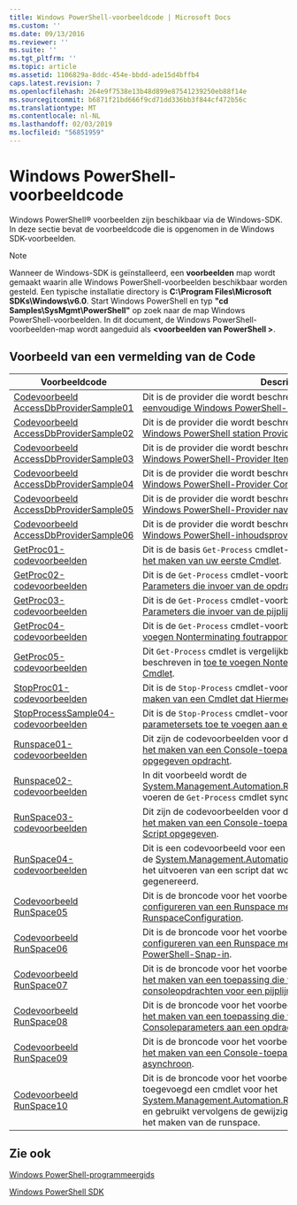 ```yaml
---
title: Windows PowerShell-voorbeeldcode | Microsoft Docs
ms.custom: ''
ms.date: 09/13/2016
ms.reviewer: ''
ms.suite: ''
ms.tgt_pltfrm: ''
ms.topic: article
ms.assetid: 1106829a-8ddc-454e-bbdd-ade15d4bffb4
caps.latest.revision: 7
ms.openlocfilehash: 264e9f7538e13b48d899e87541239250eb88f14e
ms.sourcegitcommit: b6871f21bd666f9cd71dd336bb3f844cf472b56c
ms.translationtype: MT
ms.contentlocale: nl-NL
ms.lasthandoff: 02/03/2019
ms.locfileid: "56851959"
---
```

# <a name="windows-powershell-sample-code"></a>Windows PowerShell-voorbeeldcode

Windows PowerShell® voorbeelden zijn beschikbaar via de Windows-SDK. In deze sectie bevat de voorbeeldcode die is opgenomen in de Windows SDK-voorbeelden.

> [!NOTE]
> Wanneer de Windows-SDK is geïnstalleerd, een **voorbeelden** map wordt gemaakt waarin alle Windows PowerShell-voorbeelden beschikbaar worden gesteld. Een typische installatie directory is **C:\Program Files\Microsoft SDKs\Windows\v6.0**. Start Windows PowerShell en typ **"cd Samples\SysMgmt\PowerShell"** op zoek naar de map Windows PowerShell-voorbeelden. In dit document, de Windows PowerShell-voorbeelden-map wordt aangeduid als  **\<voorbeelden van PowerShell >**.

## <a name="sample-code-listing"></a>Voorbeeld van een vermelding van de Code

|Voorbeeldcode|Description|
|-----------------|-----------------|
|[Codevoorbeeld AccessDbProviderSample01](./accessdbprovidersample01-code-sample.md)|Dit is de provider die wordt beschreven in [het maken van een eenvoudige Windows PowerShell-Provider](./creating-a-basic-windows-powershell-provider.md).|
|[Codevoorbeeld AccessDbProviderSample02](./accessdbprovidersample02-code-sample.md)|Dit is de provider die wordt beschreven in [het maken van een Windows PowerShell station Provider](./creating-a-windows-powershell-drive-provider.md).|
|[Codevoorbeeld AccessDbProviderSample03](./accessdbprovidersample03-code-sample.md)|Dit is de provider die wordt beschreven in [het maken van een Windows PowerShell-Provider Item](./creating-a-windows-powershell-item-provider.md).|
|[Codevoorbeeld AccessDbProviderSample04](./accessdbprovidersample04-code-sample.md)|Dit is de provider die wordt beschreven in [het maken van een Windows PowerShell-Provider Container](./creating-a-windows-powershell-container-provider.md).|
|[Codevoorbeeld AccessDbProviderSample05](./accessdbprovidersample05-code-sample.md)|Dit is de provider die wordt beschreven in [het maken van een Windows PowerShell-Provider navigatie](./creating-a-windows-powershell-navigation-provider.md).|
|[Codevoorbeeld AccessDbProviderSample06](./accessdbprovidersample06-code-sample.md)|Dit is de provider die wordt beschreven in [het maken van een Windows PowerShell-inhoudsprovider](./creating-a-windows-powershell-content-provider.md).|
|[GetProc01-codevoorbeelden](./getproc01-code-samples.md)|Dit is de basis `Get-Process` cmdlet-voorbeeld wordt beschreven in [het maken van uw eerste Cmdlet](../cmdlet/creating-a-cmdlet-without-parameters.md).|
|[GetProc02-codevoorbeelden](./getproc02-code-samples.md)|Dit is de `Get-Process` cmdlet-voorbeeld wordt beschreven in [Parameters die invoer van de opdrachtregel proces toe te voegen](../cmdlet/adding-parameters-that-process-command-line-input.md).|
|[GetProc03-codevoorbeelden](./getproc03-code-samples.md)|Dit is de `Get-Process` cmdlet-voorbeeld wordt beschreven in [Parameters die invoer van de pijplijn proces toe te voegen](../cmdlet/adding-parameters-that-process-pipeline-input.md).|
|[GetProc04-codevoorbeelden](./getproc04-code-samples.md)|Dit is de `Get-Process` cmdlet-voorbeeld wordt beschreven in [toe te voegen Nonterminating foutrapportage aan uw Cmdlet](../cmdlet/adding-non-terminating-error-reporting-to-your-cmdlet.md).|
|[GetProc05-codevoorbeelden](./getproc05-code-samples.md)|Dit `Get-Process` cmdlet is vergelijkbaar met de cmdlet die wordt beschreven in [toe te voegen Nonterminating foutrapportage aan uw Cmdlet](../cmdlet/adding-non-terminating-error-reporting-to-your-cmdlet.md).|
|[StopProc01-codevoorbeelden](./stopproc01-code-samples.md)|Dit is de `Stop-Process` cmdlet-voorbeeld wordt beschreven in [maken van een Cmdlet dat Hiermee wijzigt u het systeem](../cmdlet/creating-a-cmdlet-that-modifies-the-system.md).|
|[StopProcessSample04-codevoorbeelden](./stopprocesssample04-code-samples.md)|Dit is de `Stop-Process` cmdlet-voorbeeld wordt beschreven in [parametersets toe te voegen aan een Cmdlet](../cmdlet/adding-parameter-sets-to-a-cmdlet.md).|
|[Runspace01-codevoorbeelden](./runspace01-code-samples.md)|Dit zijn de codevoorbeelden voor de runspace die zijn beschreven [het maken van een Console-toepassing die wordt uitgevoerd een opgegeven opdracht](http://msdn.microsoft.com/en-us/793a6570-a072-4799-840b-172f28ce620e).|
|[Runspace02-codevoorbeelden](./runspace02-code-samples.md)|In dit voorbeeld wordt de [System.Management.Automation.Runspaceinvoke](/dotnet/api/System.Management.Automation.RunspaceInvoke) klasse om uit te voeren de `Get-Process` cmdlet synchroon.|
|[RunSpace03-codevoorbeelden](./runspace03-code-samples.md)|Dit zijn de codevoorbeelden voor de runspace die zijn beschreven [het maken van een Console-toepassing die wordt uitgevoerd een Script opgegeven](http://msdn.microsoft.com/en-us/a93e6006-36db-4bcc-b9da-c5bebf4ffd68).|
|[RunSpace04-codevoorbeelden](./runspace04-code-samples.md)|Dit is een codevoorbeeld voor een runspace die gebruikmaakt van de [System.Management.Automation.Runspaceinvoke](/dotnet/api/System.Management.Automation.RunspaceInvoke) klasse voor het uitvoeren van een script dat wordt een afsluitende fout gegenereerd.|
|[Codevoorbeeld RunSpace05](./runspace05-code-sample.md)|Dit is de broncode voor het voorbeeld Runspace05 beschreven in [configureren van een Runspace met behulp van RunspaceConfiguration](http://msdn.microsoft.com/en-us/42681d19-2d05-4975-befd-afb1990e79b2).|
|[Codevoorbeeld RunSpace06](./runspace06-code-sample.md)|Dit is de broncode voor het voorbeeld Runspace06 beschreven in [configureren van een Runspace met behulp van een Windows PowerShell-Snap-in](http://msdn.microsoft.com/en-us/a7289ee8-9732-49ee-91c7-d533e9538b83).|
|[Codevoorbeeld RunSpace07](./runspace07-code-sample.md)|Dit is de broncode voor het voorbeeld Runspace07 beschreven in [het maken van een toepassing die wordt toegevoegd consoleopdrachten voor een pijplijn](http://msdn.microsoft.com/en-us/01eb7808-e97b-4905-80be-9e2fa38c262e).|
|[Codevoorbeeld RunSpace08](./runspace08-code-sample.md)|Dit is de broncode voor het voorbeeld Runspace08 beschreven in [het maken van een toepassing die wordt toegevoegd Consoleparameters aan een opdracht](http://msdn.microsoft.com/en-us/848b2b46-60f1-4a86-b448-cfc7c0cccfba).|
|[Codevoorbeeld RunSpace09](./runspace09-code-sample.md)|Dit is de broncode voor het voorbeeld Runspace09 beschreven in [het maken van een Console-toepassing die roept een pijplijn asynchroon](http://msdn.microsoft.com/en-us/198c1c94-2a06-457e-93ce-c0d910618e47).|
|[Codevoorbeeld RunSpace10](./runspace10-code-sample.md)|Dit is de broncode voor het voorbeeld Runspace10, die wordt toegevoegd een cmdlet voor het [System.Management.Automation.Runspaces.Runspaceconfiguration](/dotnet/api/System.Management.Automation.Runspaces.RunspaceConfiguration) en gebruikt vervolgens de gewijzigde configuratie-informatie voor het maken van de runspace.|

## <a name="see-also"></a>Zie ook

[Windows PowerShell-programmeergids](./windows-powershell-programmer-s-guide.md)

[Windows PowerShell SDK](../windows-powershell-reference.md)